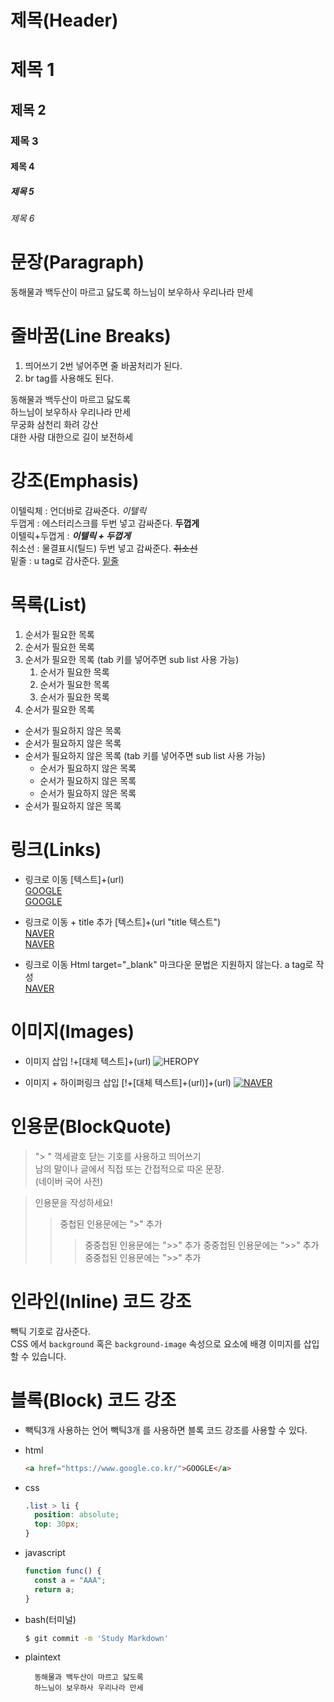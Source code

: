 # 제목(Header)

# 제목 1

## 제목 2

### 제목 3

#### 제목 4

##### 제목 5

###### 제목 6

# 문장(Paragraph)

동해물과 백두산이 마르고 닳도록
하느님이 보우하사 우리나라 만세

# 줄바꿈(Line Breaks)

1. 띄어쓰기 2번 넣어주면 줄 바꿈처리가 된다.
2. br tag를 사용해도 된다.

동해물과 백두산이 마르고 닳도록  
하느님이 보우하사 우리나라 만세  
무궁화 삼천리 화려 강산<br/>
대한 사람 대한으로 길이 보전하세

# 강조(Emphasis)

이텔릭체 : 언더바로 감싸준다. _이텔릭_  
두껍게 : 에스터리스크를 두번 넣고 감싸준다. **두껍게**  
이텔릭+두껍게 : **_이텔릭 + 두껍게_**  
취소선 : 물결표시(틸드) 두번 넣고 감싸준다. ~~취소선~~  
밑줄 : u tag로 감사준다. <u>밑줄</u>

# 목록(List)

1. 순서가 필요한 목록
1. 순서가 필요한 목록
1. 순서가 필요한 목록 (tab 키를 넣어주면 sub list 사용 가능)
   1. 순서가 필요한 목록
   1. 순서가 필요한 목록
   1. 순서가 필요한 목록
1. 순서가 필요한 목록

- 순서가 필요하지 않은 목록
- 순서가 필요하지 않은 목록
- 순서가 필요하지 않은 목록 (tab 키를 넣어주면 sub list 사용 가능)
  - 순서가 필요하지 않은 목록
  - 순서가 필요하지 않은 목록
  - 순서가 필요하지 않은 목록
- 순서가 필요하지 않은 목록

# 링크(Links)

- 링크로 이동 [텍스트]+(url)  
  <a href="https://google.com">GOOGLE</a>  
  [GOOGLE](https://google.com)

- 링크로 이동 + title 추가 [텍스트]+(url "title 텍스트")  
  <a href="https://naver.com" title="NAVER로 이동!">NAVER</a>  
  [NAVER](https://naver.com "NAVER로 이동!")

- 링크로 이동 Html target="\_blank" 마크다운 문법은 지원하지 않는다. a tag로 작성  
  <a href="https://naver.com" title="NAVER로 이동!" target="_blank">NAVER</a>

# 이미지(Images)

- 이미지 삽입 !+[대체 텍스트]+(url)
  ![HEROPY](https://img.etoday.co.kr/pto_db/2020/12/600/20201211102156_1553278_1200_600.jpg)

- 이미지 + 하이퍼링크 삽입 [!+[대체 텍스트]+(url)]+(url)
  [![NAVER](https://img.etoday.co.kr/pto_db/2020/12/600/20201211102156_1553278_1200_600.jpg)](https://naver.com)

# 인용문(BlockQuote)

> "> " 꺽세괄호 닫는 기호를 사용하고 띄어쓰기  
> 남의 말이나 글에서 직접 또는 간접적으로 따온 문장.  
> (네이버 국어 사전)

> 인용문을 작성하세요!
>
> > 중첩된 인용문에는 ">" 추가
> >
> > > 중중첩된 인용문에는 ">>" 추가
> > > 중중첩된 인용문에는 ">>" 추가
> > > 중중첩된 인용문에는 ">>" 추가

# 인라인(Inline) 코드 강조

빽틱 기호로 감사준다.  
CSS 에서 `background` 혹은
`background-image` 속성으로 요소에 배경 이미지를 삽입 할 수 있습니다.

# 블록(Block) 코드 강조

- 빽틱3개 사용하는 언어 빽틱3개 를 사용하면 블록 코드 강조를 사용할 수 있다.
- html

  ```html
  <a href="https://www.google.co.kr/">GOOGLE</a>
  ```

- css
  ```css
  .list > li {
    position: absolute;
    top: 30px;
  }
  ```
- javascript
  ```javascript
  function func() {
    const a = "AAA";
    return a;
  }
  ```
- bash(터미널)
  ```bash
  $ git commit -m 'Study Markdown'
  ```
- plaintext
  ```plaintext
    동해물과 백두산이 마르고 닳도록
    하느님이 보우하사 우리나라 만세
  ```
